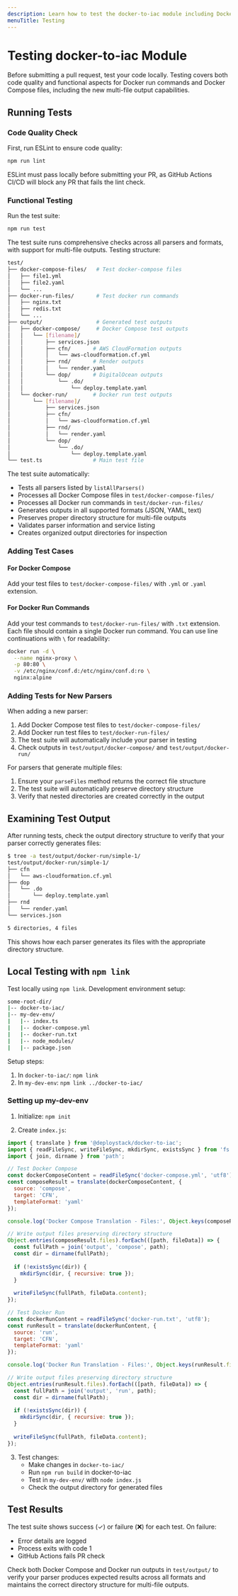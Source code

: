 ```yaml
---
description: Learn how to test the docker-to-iac module including Docker run commands and Docker Compose files, with support for multi-file output generation and directory structure preservation.
menuTitle: Testing
---
```


# Testing docker-to-iac Module

Before submitting a pull request, test your code locally. Testing covers both code quality and functional aspects for Docker run commands and Docker Compose files, including the new multi-file output capabilities.

## Running Tests

### Code Quality Check

First, run ESLint to ensure code quality:

```bash
npm run lint
```

ESLint must pass locally before submitting your PR, as GitHub Actions CI/CD will block any PR that fails the lint check.

### Functional Testing

Run the test suite:

```bash
npm run test
```

The test suite runs comprehensive checks across all parsers and formats, with support for multi-file outputs. Testing structure:

```bash
test/
├── docker-compose-files/   # Test docker-compose files
│   ├── file1.yml
│   ├── file2.yaml
│   └── ...
├── docker-run-files/       # Test docker run commands
│   ├── nginx.txt
│   ├── redis.txt
│   └── ...
├── output/                 # Generated test outputs
│   ├── docker-compose/     # Docker Compose test outputs
│   │   └── [filename]/    
│   │       ├── services.json
│   │       ├── cfn/       # AWS CloudFormation outputs
│   │       │   └── aws-cloudformation.cf.yml
│   │       ├── rnd/       # Render outputs
│   │       │   └── render.yaml
│   │       └── dop/       # DigitalOcean outputs
│   │           └── .do/
│   │               └── deploy.template.yaml
│   └── docker-run/        # Docker run test outputs
│       └── [filename]/    
│           ├── services.json
│           ├── cfn/
│           │   └── aws-cloudformation.cf.yml
│           ├── rnd/
│           │   └── render.yaml
│           └── dop/
│               └── .do/
│                   └── deploy.template.yaml
└── test.ts                # Main test file
```

The test suite automatically:

- Tests all parsers listed by `listAllParsers()`
- Processes all Docker Compose files in `test/docker-compose-files/`
- Processes all Docker run commands in `test/docker-run-files/`
- Generates outputs in all supported formats (JSON, YAML, text)
- Preserves proper directory structure for multi-file outputs
- Validates parser information and service listing
- Creates organized output directories for inspection

### Adding Test Cases

#### For Docker Compose

Add your test files to `test/docker-compose-files/` with `.yml` or `.yaml` extension.

#### For Docker Run Commands

Add your test commands to `test/docker-run-files/` with `.txt` extension. Each file should contain a single Docker run command. You can use line continuations with `\` for readability:

```bash
docker run -d \
  --name nginx-proxy \
  -p 80:80 \
  -v /etc/nginx/conf.d:/etc/nginx/conf.d:ro \
  nginx:alpine
```

### Adding Tests for New Parsers

When adding a new parser:

1. Add Docker Compose test files to `test/docker-compose-files/`
2. Add Docker run test files to `test/docker-run-files/`
3. The test suite will automatically include your parser in testing
4. Check outputs in `test/output/docker-compose/` and `test/output/docker-run/`

For parsers that generate multiple files:

1. Ensure your `parseFiles` method returns the correct file structure
2. The test suite will automatically preserve directory structure
3. Verify that nested directories are created correctly in the output

## Examining Test Output

After running tests, check the output directory structure to verify that your parser correctly generates files:

```bash
$ tree -a test/output/docker-run/simple-1/
test/output/docker-run/simple-1/
├── cfn
│   └── aws-cloudformation.cf.yml
├── dop
│   └── .do
│       └── deploy.template.yaml
├── rnd
│   └── render.yaml
└── services.json

5 directories, 4 files
```

This shows how each parser generates its files with the appropriate directory structure.

## Local Testing with `npm link`

Test locally using `npm link`. Development environment setup:

```bash
some-root-dir/
|-- docker-to-iac/
|-- my-dev-env/
|   |-- index.ts
|   |-- docker-compose.yml
|   |-- docker-run.txt
|   |-- node_modules/
|   |-- package.json
```

Setup steps:

1. In `docker-to-iac/`: `npm link`
2. In `my-dev-env`: `npm link ../docker-to-iac/`

### Setting up my-dev-env

1. Initialize: `npm init`

2. Create `index.js`:

```javascript
import { translate } from '@deploystack/docker-to-iac';
import { readFileSync, writeFileSync, mkdirSync, existsSync } from 'fs';
import { join, dirname } from 'path';

// Test Docker Compose
const dockerComposeContent = readFileSync('docker-compose.yml', 'utf8');
const composeResult = translate(dockerComposeContent, {
  source: 'compose',
  target: 'CFN',
  templateFormat: 'yaml'
});

console.log('Docker Compose Translation - Files:', Object.keys(composeResult.files));

// Write output files preserving directory structure
Object.entries(composeResult.files).forEach(([path, fileData]) => {
  const fullPath = join('output', 'compose', path);
  const dir = dirname(fullPath);
  
  if (!existsSync(dir)) {
    mkdirSync(dir, { recursive: true });
  }
  
  writeFileSync(fullPath, fileData.content);
});

// Test Docker Run
const dockerRunContent = readFileSync('docker-run.txt', 'utf8');
const runResult = translate(dockerRunContent, {
  source: 'run',
  target: 'CFN',
  templateFormat: 'yaml'
});

console.log('Docker Run Translation - Files:', Object.keys(runResult.files));

// Write output files preserving directory structure
Object.entries(runResult.files).forEach(([path, fileData]) => {
  const fullPath = join('output', 'run', path);
  const dir = dirname(fullPath);
  
  if (!existsSync(dir)) {
    mkdirSync(dir, { recursive: true });
  }
  
  writeFileSync(fullPath, fileData.content);
});
```

3. Test changes:
   - Make changes in `docker-to-iac/`
   - Run `npm run build` in docker-to-iac
   - Test in `my-dev-env/` with `node index.js`
   - Check the output directory for generated files

## Test Results

The test suite shows success (✓) or failure (❌) for each test. On failure:

- Error details are logged
- Process exits with code 1
- GitHub Actions fails PR check

Check both Docker Compose and Docker run outputs in `test/output/` to verify your parser produces expected results across all formats and maintains the correct directory structure for multi-file outputs.
